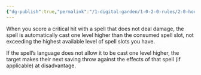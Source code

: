 ```yaml
---
{"dg-publish":true,"permalink":"/1-digital-garden/1-0-2-0-rules/2-0-house-rules/02-08-critical-hits/"}
---
```


When you score a critical hit with a spell that does not deal damage, the spell is automatically cast one level higher than the consumed spell slot, not exceeding the highest available level of spell slots you have. 

If the spell’s language does not allow it to be cast one level higher, the target makes their next saving throw against the effects of that spell (if applicable) at disadvantage.